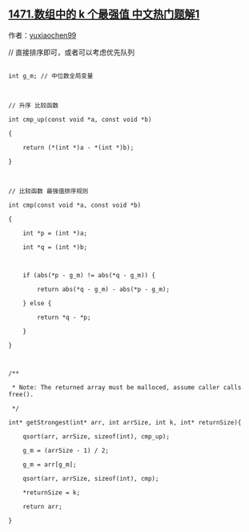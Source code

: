 ## [1471.数组中的 k 个最强值 中文热门题解1](https://leetcode.cn/problems/the-k-strongest-values-in-an-array/solutions/100000/shuang-100shou-lian-qsortpai-xu-shu-chu-qian-kge-j)

作者：[yuxiaochen99](https://leetcode.cn/u/yuxiaochen99)

// 直接排序即可，或者可以考虑优先队列
```
int g_m; // 中位数全局变量

// 升序 比较函数
int cmp_up(const void *a, const void *b)
{
    return (*(int *)a - *(int *)b);
}

// 比较函数 最强值排序规则
int cmp(const void *a, const void *b)
{
    int *p = (int *)a;
    int *q = (int *)b;

    if (abs(*p - g_m) != abs(*q - g_m)) {
        return abs(*q - g_m) - abs(*p - g_m);
    } else {
        return *q - *p;
    }
}

/**
 * Note: The returned array must be malloced, assume caller calls free().
 */
int* getStrongest(int* arr, int arrSize, int k, int* returnSize){
    qsort(arr, arrSize, sizeof(int), cmp_up);
    g_m = (arrSize - 1) / 2;
    g_m = arr[g_m];
    qsort(arr, arrSize, sizeof(int), cmp);
    *returnSize = k;
    return arr;
}
```
